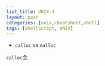 ```yaml
---
list_title: UNIX-4
layout: post
categories: [unix,cheatsheet,shell]
tags: [ShellScript, UNIX]
---
```


- `calloc` vs `malloc`

`calloc`会